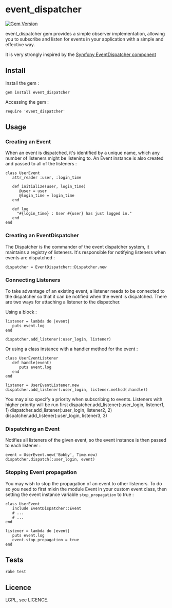 event_dispatcher
====================

[![Gem Version](https://badge.fury.io/rb/event_dispatcher.png)](http://badge.fury.io/rb/event_dispatcher)

event_dispatcher gem provides a simple observer implementation, allowing you to subscribe and listen for events in your application with a simple and effective way. 

It is very strongly inspired by the [Symfony EventDispatcher component](http://symfony.com/components/EventDispatcher)

## Install
Install the gem :

    gem install event_dispatcher

Accessing the gem :

    require 'event_dispatcher'

## Usage
### Creating an Event
When an event is dispatched, it's identified by a unique name, which any number of listeners might be listening to. An Event instance is also created and passed to all of the listeners : 

    class UserEvent
       attr_reader :user, :login_time
       
       def initialize(user, login_time)
          @user = user
          @login_time = login_time
       end
     
       def log
         "#{login_time} : User #{user} has just logged in."
       end
    end

### Creating an EventDispatcher
The Dispatcher is the commander of the event dispatcher system, it maintains a registry of listeners. It's responsible for notifying listeners when events are dispatched :

    dispatcher = EventDispatcher::Dispatcher.new

### Connecting Listeners
To take advantage of an existing event, a listener needs to be connected to the dispatcher so that it can be notified when the event is dispatched. There are two ways for attaching a listener to the dispatcher.

Using a block :

    listener = lambda do |event|
       puts event.log
    end
    
    dispatcher.add_listener(:user_login, listener)

Or using a class instance with a handler method for the event : 

    class UserEventListener
       def handle(event)
          puts event.log
       end
    end
   
    listener = UserEventListener.new     
    dispatcher.add_listener(:user_login, listener.method(:handle))

You may also specify a priority when subscribing to events. Listeners with higher priority will be run first 
    dispatcher.add_listener(:user_login, listener1, 1) 
    dispatcher.add_listener(:user_login, listener2, 2) 
    dispatcher.add_listener(:user_login, listener3, 3) 


### Dispatching an Event
Notifies all listeners of the given event, so the event instance is then passed to each listener :

    event = UserEvent.new('Bobby', Time.now) 
    dispatcher.dispatch(:user_login, event)

### Stopping Event propagation
You may wish to stop the propagation of an event to other listeners. To do so you need to first mixin the module Event in your custom event class, then setting the event instance variable `stop_propagation` to true : 	

    class UserEvent
       include EventDispatcher::Event
       # ... 
       # ... 
    end

    listener = lambda do |event|
       puts event.log
       event.stop_propagation = true
    end

## Tests
    rake test

## Licence
LGPL, see LICENCE.


